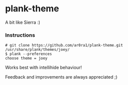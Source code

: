# plank-theme
A bit like Sierra :)

### Instructions

`# git clone https://github.com/ar0ra1/plank-theme.git /usr/share/plank/themes/joey/ `  
`$ plank --preferences`  
`choose theme = joey`  

Works best with intellihide behaviour!

Feedback and improvements are always appreciated ;)
